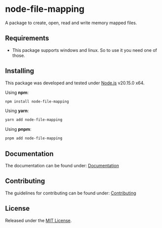 # node-file-mapping

A package to create, open, read and write memory mapped files.

## Requirements

- This package supports windows and linux. So to use it you need one of those.

## Installing

This package was developed and tested under [Node.js](https://nodejs.org/) v20.15.0 x64.

Using **npm**:

```bash
npm install node-file-mapping
```

Using **yarn**:

```bash
yarn add node-file-mapping
```

Using **pnpm**:

```bash
pnpm add node-file-mapping
```

## Documentation

The documentation can be found under: [Documentation](https://fynnix.github.io/node-file-mapping/)

## Contributing

The guidelines for contributing can be found under: [Contributing](https://github.com/FynniX/node-file-mapping/blob/main/CONTRIBUTING.md)

## License

Released under the [MIT License](https://github.com/FynniX/node-file-mapping/blob/main/LICENSE).
